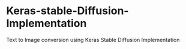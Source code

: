 # Keras-stable-Diffusion-Implementation
Text to Image conversion using Keras Stable Diffusion Implementation

